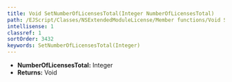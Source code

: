 ```yaml
---
title: Void SetNumberOfLicensesTotal(Integer NumberOfLicensesTotal)
path: /EJScript/Classes/NSExtendedModuleLicense/Member functions/Void SetNumberOfLicensesTotal(Integer p_0)
intellisense: 1
classref: 1
sortOrder: 3432
keywords: SetNumberOfLicensesTotal(Integer)
---
```



* **NumberOfLicensesTotal:** Integer
* **Returns:** Void


